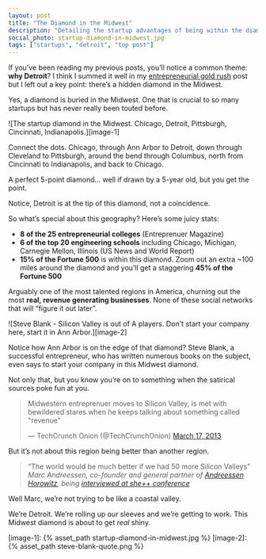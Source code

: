 ```yaml
---
layout: post
title: "The Diamond in the Midwest"
description: "Detailing the startup advantages of being within the diamond of the Midwest: Chicago, Detroit, Pittsburgh, Cincinnati, Indianapolis."
social_photo: startup-diamond-in-midwest.jpg
tags: ["startups", "detroit", "top post"]
---
```


If you’ve been reading my previous posts, you’ll notice a common theme: **why Detroit**? I think I summed it well in my [entrepreneurial gold rush][1] post but I left out a key point: there’s a hidden diamond in the Midwest.

Yes, a diamond is buried in the Midwest. One that is crucial to so many startups but has never really been touted before.

![The startup diamond in the Midwest. Chicago, Detroit, Pittsburgh, Cincinnati, Indianapolis.][image-1]

Connect the dots. Chicago, through Ann Arbor to Detroit, down through Cleveland to Pittsburgh, around the bend through Columbus, north from Cincinnati to Indianapolis, and back to Chicago.

A perfect 5-point diamond… well if drawn by a 5-year old, but you get the point.

Notice, Detroit is at the tip of this diamond, not a coincidence.

So what’s special about this geography? Here’s some juicy stats:

- **8 of the 25 entrepreneurial colleges** (Entreprenuer Magazine)
- **6 of the top 20 engineering schools** including Chicago, Michigan, Carnegie Mellon, Illinois (US News and World Report)
- **15% of the Fortune 500** is within this diamond. Zoom out an extra ~100 miles around the diamond and you’ll get a staggering **45% of the Fortune 500**

Arguably one of the most talented regions in America, churning out the most **real, revenue generating businesses**. None of these social networks that will “figure it out later”.

![Steve Blank - Silicon Valley is out of A players. Don't start your company here, start it in Ann Arbor.][image-2]

Notice how Ann Arbor is on the edge of that diamond? Steve Blank, a successful entrepreneur, who has written numerous books on the subject, even says to start your company in this Midwest diamond.

Not only that, but you know you’re on to something when the satirical sources poke fun at you.

<blockquote class="twitter-tweet"><p>Midwestern entreprenuer moves to Silicon Valley, is met with bewildered stares when he keeps talking about something called "revenue"</p>&mdash; TechCrunch Onion (@TechCrunchOnion) <a href="https://twitter.com/TechCrunchOnion/status/313078200114757633">March 17, 2013</a></blockquote>
<script async src="//platform.twitter.com/widgets.js" charset="utf-8"></script>

But it’s not about this region being better than another region.

> &ldquo;The world would be much better if we had 50 more Silicon Valleys&rdquo;
> <cite>Marc Andreessen, co-founder and general partner of [Andreessen Horowitz][2], being [interviewed at she++ conference][3]</cite>

Well Marc, we’re not trying to be like a coastal valley.

We’re Detroit. We’re rolling up our sleeves and we’re getting to work. This Midwest diamond is about to get *real* shiny.

[image-1]: {% asset_path startup-diamond-in-midwest.jpg %}
[image-2]: {% asset_path steve-blank-quote.png %}

[1]:  http://tedserbinski.com/the-entrepreneurial-gold-rush-why-i-moved-from-san-francisco-to-detroit/
[2]:  http://a16z.com/
[3]:  http://techcrunch.com/2013/04/20/marc-andreessen-the-world-would-be-much-better-if-we-had-50-more-silicon-valleys/
